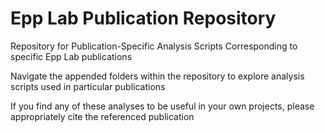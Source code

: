# Epp Lab Publication Repository

Repository for Publication-Specific Analysis Scripts Corresponding to specific Epp Lab publications

Navigate the appended folders within the repository to explore analysis scripts used in particular publications

If you find any of these analyses to be useful in your own projects, please appropriately cite the referenced publication
